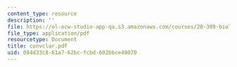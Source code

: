 ```yaml
---
content_type: resource
description: ''
file: https://ol-ocw-studio-app-qa.s3.amazonaws.com/courses/20-309-biological-engineering-ii-instrumentation-and-measurement-fall-2006/084d33c861a762bcfcbd602bbce40070_convclar.pdf
file_type: application/pdf
resourcetype: Document
title: convclar.pdf
uid: 084d33c8-61a7-62bc-fcbd-602bbce40070
---
```

